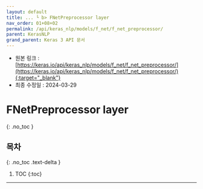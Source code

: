 ```yaml
---
layout: default
title: ... └ b> FNetPreprocessor layer
nav_order: 01+08+02
permalink: /api/keras_nlp/models/f_net/f_net_preprocessor/
parent: KerasNLP
grand_parent: Keras 3 API 문서
---
```


* 원본 링크 : [https://keras.io/api/keras_nlp/models/f_net/f_net_preprocessor/](https://keras.io/api/keras_nlp/models/f_net/f_net_preprocessor/){:target="_blank"}
* 최종 수정일 : 2024-03-29

# FNetPreprocessor layer
{: .no_toc }

## 목차
{: .no_toc .text-delta }

1. TOC
{:toc}

---
